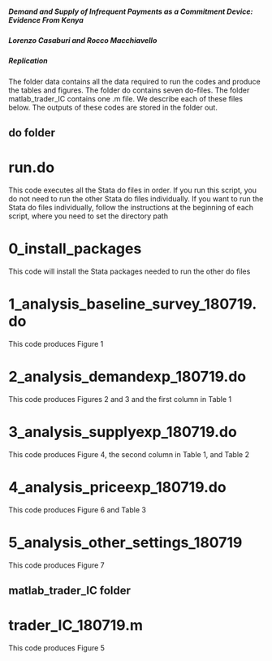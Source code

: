 ##### Demand and Supply of Infrequent Payments as a Commitment Device: Evidence From Kenya
##### Lorenzo Casaburi and Rocco Macchiavello
##### Replication 

The folder data contains all the data required to run the codes and produce the tables and figures. The folder do contains seven do-files. The folder matlab_trader_IC contains one .m file. We describe each of these files below. The outputs of these codes are stored in the folder out. 


## do folder

# run.do
This code executes all the Stata do files in order. If you run this script, you do not need to run the other Stata do files individually.
If you want to run the Stata do files individually, follow the instructions at the beginning of each script, where you need to set the directory path 

# 0_install_packages
This code will install the Stata packages needed to run the other do files

# 1_analysis_baseline_survey_180719.do
This code produces Figure 1

# 2_analysis_demandexp_180719.do
This code produces Figures 2 and 3 and the first column in Table 1

# 3_analysis_supplyexp_180719.do
This code produces Figure 4, the second column in Table 1, and Table 2

# 4_analysis_priceexp_180719.do
This code produces Figure 6 and Table 3

# 5_analysis_other_settings_180719
This code produces Figure 7


## matlab_trader_IC folder

# trader_IC_180719.m
This code produces Figure 5
